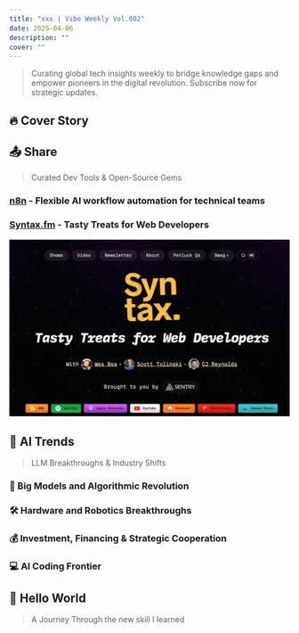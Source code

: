 ```yaml
---
title: "xxx | Vibe Weekly Vol.002"
date: 2025-04-06
description: ""
cover: ""
---
```


> Curating global tech insights weekly to bridge knowledge gaps and empower pioneers in the digital revolution. Subscribe now for strategic updates.

## 🔥 Cover Story

## 📤 Share

> Curated Dev Tools & Open-Source Gems

### [n8n](n8n.io) - Flexible AI workflow automation for technical teams

### [Syntax.fm](https://youtube.com/@syntaxfm) - Tasty Treats for Web Developers

![alt text](sytaxfm.png)

## 🚀 AI Trends

> LLM Breakthroughs & Industry Shifts

### 🧠 Big Models and Algorithmic Revolution

### 🛠️ Hardware and Robotics Breakthroughs

### 💰 Investment, Financing & Strategic Cooperation

### 💻 AI Coding Frontier

## 👋 Hello World

> A Journey Through the new skill I learned
